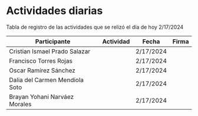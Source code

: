 # Actividades diarias
Tabla de registro de las actividades que se relizó el día de hoy 2/17/2024

| Participante | Actividad | Fecha | Firma |
|--------------|-----------|-------|-------|
| Cristian Ismael Prado Salazar	| | 2/17/2024 | |
| Francisco Torres Rojas	| | 2/17/2024 | |
| Oscar Ramírez Sánchez	| | 2/17/2024 | |
| Dalia del Carmen Mendiola Soto | | 2/17/2024 | | 	
| Brayan Yohani Narváez Morales | | 2/17/2024 | |
